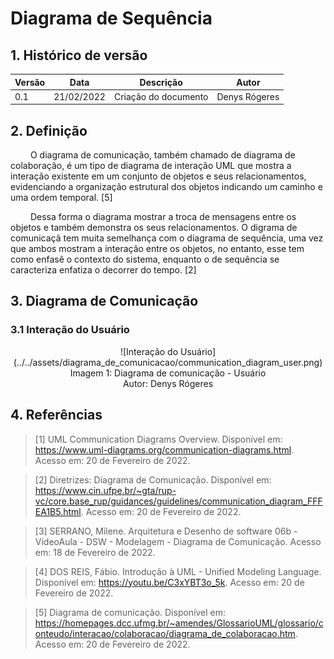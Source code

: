 # Diagrama de Sequência

## 1. Histórico de versão
<center>

| Versão | Data       | Descrição            | Autor        |
| ------ | ---------- | -------------------- | ------------ |
| 0.1    | 21/02/2022 | Criação do documento | Denys Rógeres |

</center>

## 2. Definição
&emsp;&emsp; O diagrama de comunicação, também chamado de diagrama de colaboração, é um tipo de diagrama de interação UML que mostra a interação existente em um conjunto de objetos e seus relacionamentos, evidenciando a organização estrutural dos objetos indicando um caminho e uma ordem temporal. [5]

&emsp;&emsp; Dessa forma o diagrama mostrar a troca de mensagens entre os objetos e também demonstra os seus relacionamentos. O digrama de comunicaçã tem muita semelhança com o diagrama de sequência, uma vez que ambos mostram a interação entre os objetos, no entanto, esse tem como enfasê o contexto do sistema, enquanto o de sequẽncia se caracteriza enfatiza o decorrer do tempo. [2]
## 3. Diagrama de Comunicação
### 3.1 Interação do Usuário
<center>
![Interação do Usuário](../../assets/diagrama_de_comunicacao/communication_diagram_user.png)
<figcaption>Imagem 1: Diagrama de comunicação - Usuário</figcaption>
<figcaption>Autor: Denys Rógeres</figcaption>
</center>

## 4. Referências

> [1] UML Communication Diagrams Overview. Disponível em: <https://www.uml-diagrams.org/communication-diagrams.html>. Acesso em: 20 de Fevereiro de 2022.

> [2] Diretrizes: Diagrama de Comunicação. Disponível em: <https://www.cin.ufpe.br/~gta/rup-vc/core.base_rup/guidances/guidelines/communication_diagram_FFFEA1B5.html>. Acesso em: 20 de Fevereiro de 2022.

> [3] SERRANO, Milene. Arquitetura e Desenho de software 06b - VídeoAula - DSW - Modelagem - Diagrama de Comunicação. Acesso em: 18 de Fevereiro de 2022.

> [4] DOS REIS, Fábio. Introdução à UML - Unified Modeling Language. Disponível em: <https://youtu.be/C3xYBT3o_5k>. Acesso em: 20 de Fevereiro de 2022.

> [5] Diagrama de comunicação. Disponível em: <https://homepages.dcc.ufmg.br/~amendes/GlossarioUML/glossario/conteudo/interacao/colaboracao/diagrama_de_colaboracao.htm>. Acesso em: 20 de Fevereiro de 2022.